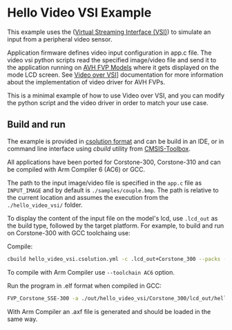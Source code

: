 # Hello Video VSI Example

This example uses the ([Virtual Streaming Interface (VSI)](https://arm-software.github.io/AVH/main/simulation/html/group__arm__vsi.html)) to simulate an input from a peripheral video sensor.

Application firmware defines video input configuration in app.c file. The video vsi python scripts read the specified image/video file and send it to the application running on [AVH FVP Models](https://arm-software.github.io/AVH/main/overview/html/index.html) where it gets displayed on the mode LCD screen.
See [Video over VSI](https://arm-software.github.io/AVH/simulation/html/group__arm__vsi__video.html)] documentation for more information about the implementation of video driver for AVH FVPs.

This is a minimal example of how to use Video over VSI, and you can modify the python script and the video driver in order to match your use case.

## Build and run

The example is provided in [csolution format](https://github.com/Open-CMSIS-Pack/cmsis-toolbox/blob/main/docs/YML-Input-Format.md) and can be build in an IDE, or in command line interface using *cbuild* utility from [CMSIS-Toolbox](https://github.com/Open-CMSIS-Pack/cmsis-toolbox/blob/main/docs/build-operation.md).

All applications have been ported for Corstone-300, Corstone-310 and can be compiled with Arm Compiler 6 (AC6) or GCC.

The path to the input image/video file is specified in the `app.c` file as `INPUT_IMAGE` and by default is `./samples/couple.bmp`. The path is relative to the current location and assumes the execution from the `./hello_video_vsi/` folder.

To display the content of the input file on the model's lcd, use `.lcd_out` as the build type, followed by the target platform. For example, to build and run on Corstone-300 with GCC toolchaing use:

Compile: 

```bash
cbuild hello_video_vsi.csolution.yml -c .lcd_out+Corstone_300 --packs --update-rte --toolchain GCC
```

To compile with Arm Compiler use `--toolchain AC6` option.

Run the program in .elf format when compiled in GCC:

```bash
FVP_Corstone_SSE-300 -a ./out/hello_video_vsi/Corstone_300/lcd_out/hello_video_vsi.elf -C mps3_board.v_path=./source/vsi/video_vsi_py/
```

With Arm Compiler an .axf file is generated and should be loaded in the same way.